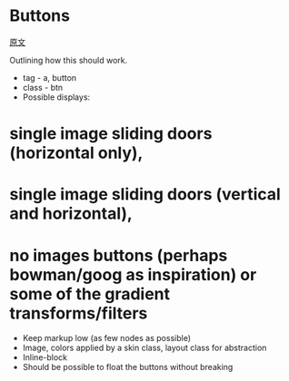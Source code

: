 # Buttons

[原文](https://github.com/stubbornella/oocss/wiki/Buttons)

Outlining how this should work.

* tag - a, button
* class - btn
* Possible displays: 

# single image sliding doors (horizontal only), 
# single image sliding doors (vertical and horizontal), 
# no images buttons (perhaps bowman/goog as inspiration) or some of the gradient transforms/filters

* Keep markup low (as few nodes as possible)
* Image, colors applied by a skin class, layout class for abstraction
* Inline-block
* Should be possible to float the buttons without breaking
